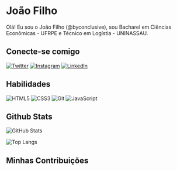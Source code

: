 # João Filho

Olá! Eu sou o João Filho (@byconclusive), sou Bacharel em Ciências Econômicas - UFRPE e Técnico em Logístia - UNINASSAU.

## Conecte-se comigo

[![Twitter](https://img.shields.io/badge/Twitter-000?style=for-the-badge&logo=twitter)](https://twitter.com/byconclusive)
[![Instagram](https://img.shields.io/badge/Instagram-000?style=for-the-badge&logo=instagram)](https://www.instagram.com/byconclusive/)
[![LinkedIn](https://img.shields.io/badge/LinkedIn-000?style=for-the-badge&logo=linkedin&logoColor=0E76A8)](https://www.linkedin.com/in/joaocasfilho/)

## Habilidades

![HTML5](https://img.shields.io/badge/HTML5-000?style=for-the-badge&logo=html5)
![CSS3](https://img.shields.io/badge/CSS3-000?style=for-the-badge&logo=css3&logoColor=264CE4)
![Git](https://img.shields.io/badge/Git-000?style=for-the-badge&logo=git)
![JavaScript](https://img.shields.io/badge/JavaScript-000?style=for-the-badge&logo=javascript)

## Github Stats

![GitHub Stats](https://github-readme-stats.vercel.app/api?username=byconclusive&theme=transparent&bg_color=000&border_color=30A3DC&show_icons=true&icon_color=30A3DC&title_color=E94D5F&text_color=FFF&hide_title=true)

![Top Langs](https://github-readme-stats-git-masterrstaa-rickstaa.vercel.app/api/top-langs/?username=byconclusive&layout=compact&bg_color=000&border_color=30A3DC&title_color=E94D5F&text_color=FFF)

## Minhas Contribuições
